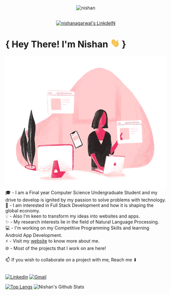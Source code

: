 <p align="center">  <img src="https://komarev.com/ghpvc/?username=your-github-nishan-iicm&label=PROFILE+VIEWS" alt="nishan" />    
<br>
<p align="center">
<br/>

<a href="https://www.linkedin.com/in/nishan-agarwal-576717194/">
  <img alt="nishanagarwal's LinkdeIN" width="35px" src="https://image.flaticon.com/icons/svg/2111/2111465.svg" />
</a>


</p>

<h1> { Hey There! I'm Nishan  <img src="https://raw.githubusercontent.com/ABSphreak/ABSphreak/master/gifs/Hi.gif" width="30px"> }</h2>



<img  align='right' src="https://github.com/Priyanshiguptaaa/Priyanshiguptaaa/blob/main/computer.gif" width="530" height="420">
<br>

🎓 - I am a Final year Computer Science Undergraduate Student and my drive to develop is ignited by my passion to solve problems with technology.
<br>
🌻 - I am interested in Full Stack Development and how it is shaping the global economy. 
<br>
💡 - Also I'm keen to transform my ideas into websites and apps. 
<br>
✨ - My research interests lie in the field of Natural Language Processing.
<br>
💻 - I'm working on my Competitive Programming Skills and learning Android App Development.
<br>
⚡ - Visit my <a href="https://nishan-iicm.github.io/nishanagarwal.github.io/">website</a> to know more about me. 
<br>
🌐 - Most of the projects that I work on are here!
<br>
<br>
📫 If you wish to collaborate on a project with me, Reach me  ⬇
<br>
<br>

[![Linkedin](https://img.shields.io/badge/LinkedIn-0077B5?style=for-the-badge&logo=linkedin&logoColor=white&&link=linkedin.com/in/nishan-agarwal-576717194//)](linkedin.com/in/nishan-agarwal-576717194//) [![Gmail](https://img.shields.io/badge/Gmail-D14837?style=for-the-badge&logo=gmail&logoColor=white&link=mailto:nishan.iicm@gmail.com)](mailto:nishan.iicm@gmail.com)
<br>

<!--<h2 align="center">My Research Interests</h3>

<!--<p align="center">
 ✨ Neural Language Processing ✨  
- ✨ Federated Learning ✨ 
- ✨ Machine Learning in Finance ✨</p>-->
 

[![Top Langs](https://github-readme-stats.vercel.app/api/top-langs/?username=nishan-iicm&layout=compact&langs_count=10)](https://github.com/nishan-iicm/github-readme-stats) ![Nishan's Github Stats](https://github-readme-stats.vercel.app/api?username=nishan-iicm&theme=buefy&show_icons=true) 





